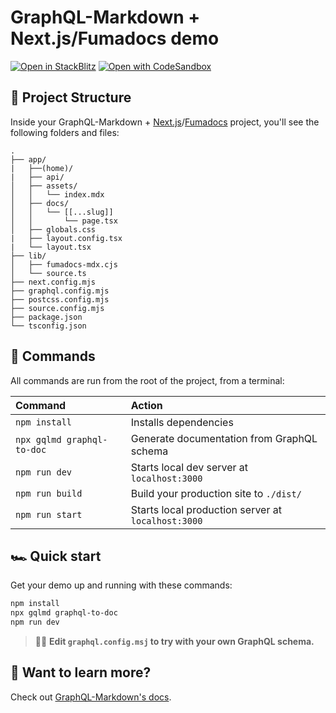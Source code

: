 # GraphQL-Markdown + Next.js/Fumadocs demo

[![Open in StackBlitz](https://developer.stackblitz.com/img/open_in_stackblitz.svg)](https://stackblitz.com/github/graphql-markdown/demo-nextjs-fumadocs/tree/main)
[![Open with CodeSandbox](https://assets.codesandbox.io/github/button-edit-lime.svg)](https://codesandbox.io/p/sandbox/github/graphql-markdown/demo-nextjs-fumadocs/tree/main)

## 🚀 Project Structure

Inside your GraphQL-Markdown + [Next.js](https://nextjs.org/)/[Fumadocs](https://fumadocs.vercel.app/) project, you'll see the following folders and files:

```
.
├── app/
|   ├──(home)/
|   ├── api/
│   ├── assets/
│   │   └── index.mdx
│   ├── docs/
│   │   └── [[...slug]]
│   │       └── page.tsx
│   ├── globals.css
|   ├── layout.config.tsx
|   └── layout.tsx
├── lib/
│   ├── fumadocs-mdx.cjs
│   └── source.ts
├── next.config.mjs
├── graphql.config.mjs
├── postcss.config.mjs
├── source.config.mjs
├── package.json
└── tsconfig.json
```

## 🧞 Commands

All commands are run from the root of the project, from a terminal:

| Command                    | Action                                              |
| :------------------------- | :-------------------------------------------------- |
| `npm install`              | Installs dependencies                               |
| `npx gqlmd graphql-to-doc` | Generate documentation from GraphQL schema          |
| `npm run dev`              | Starts local dev server at `localhost:3000`         |
| `npm run build`            | Build your production site to `./dist/`             |
| `npm run start`            | Starts local production server  at `localhost:3000` |

## 🏎️ Quick start

Get your demo up and running with these commands:

```bash
npm install
npx gqlmd graphql-to-doc
npm run dev
```

> 🧑‍🚀 **Edit `graphql.config.msj` to try with your own GraphQL schema.**

## 👀 Want to learn more?

Check out [GraphQL-Markdown's docs](https://graphql-markdown.dev/).